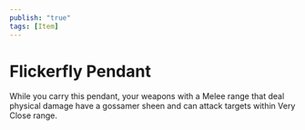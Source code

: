 ```yaml
---
publish: "true"
tags: [Item]
---
```

# Flickerfly Pendant

While you carry this pendant, your weapons with a Melee range that deal physical damage have a gossamer sheen and can attack targets within Very Close range.
